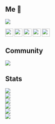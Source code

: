 ## Me 👋

<a href="https://discord.gg/catcha"><img src="https://readme-typing-svg.herokuapp.com?font=Courrier&size=25&duration=2500&pause=1000&color=000000&background=FFFFFFFF&height=40&lines=discord.gg%2Fcatcha;twitch.tv%2Fcatcha80;Youtube%3A+catcha80;Star+my+content+%3C3"/></a>


<a href="https://discord.gg/catcha"><img src="https://img.shields.io/badge/discord-blue.svg?&style=for-the-badge&logo=discord&logoColor=white" height=25></a>
<a href="https://instagram.com/catcha80_"><img src="https://img.shields.io/badge/instagram-%230A0A0A.svg?&style=for-the-badge&logo=instagram&logoColor=white" height=25></a>
<a href="https://twitch.tv/catcha80"><img src="https://img.shields.io/badge/twitch-violet.svg?&style=for-the-badge&logo=twitch&logoColor=white" height=25></a> 
<a href="https://tiktok.com/@nsl.dev"><img src="https://img.shields.io/badge/tiktok-black.svg?&style=for-the-badge&logo=tiktok&logoColor=white" height=25></a>
<a href="https://youTube.com/channel/UCoNVWCMYp8Fs50wPeefw_7A"><img src="https://img.shields.io/badge/-YouTube-red?&style=for-the-badge&logo=youtube&logoColor=white" height=25></a>

## Community

<img src="https://img.shields.io/discord/951183240180412516.svg?label=Discord&logo=Discord&colorB=7289da&style=for-the-badge" style="max-width: 100%;">

## Stats

<div>
<img src="https://komarev.com/ghpvc/?username=catcha8"><br>
<img src="https://profile-counter.glitch.me/catcha8/count.svg"><br>
<img src="https://github-readme-stats.vercel.app/api/top-langs/?username=catcha8&theme=blue-green"><br>
<img src="https://github-readme-stats.vercel.app/api?username=catcha8&&show_icons=true&title_color=ffffff&icon_color=bb2acf&text_color=daf7dc&bg_color=151515"><br>
<img src="http://github-readme-streak-stats.herokuapp.com?user=catcha8&theme=dark&date_format=j%20M%5B%20Y%5D&currStreakNum=EEFCFF&background=000000&stroke=0105DD&border=FFFFFF&ring=0A0DDD&fire=FFFFFF&sideNums=A781DD&currStreakLabel=50D2DD&sideLabels=5983DD&dates=FFFFFF"><br>
<img src="https://github-profile-trophy.vercel.app/?username=catcha8&row=1"><br>
</div>
